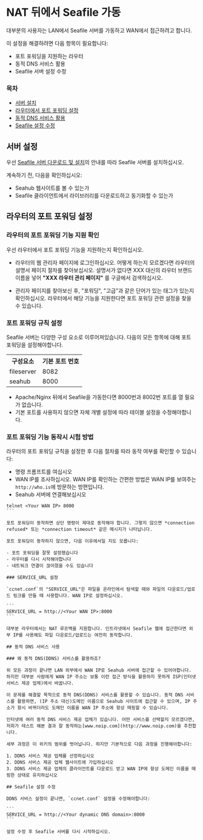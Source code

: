 # NAT 뒤에서 Seafile 가동

대부분의 사용자는 LAN에서 Seafile 서버를 가동하고 WAN에서 접근하려고 합니다.

이 설정을 해결하려면 다음 항목이 필요합니다:

- 포트 포워딩을 지원하는 라우터
- 동적 DNS 서비스 활용
- Seafile 서버 설정 수정

### 목차

- [서버 설치](deploy_Seafile_behind_NAT.md#setup-the-server)
- [라우터에서 포트 포워딩 설정](deploy_Seafile_behind_NAT.md#setup-port-forwarding-in-your-router)
- [동적 DNS 서비스 활용](deploy_Seafile_behind_NAT.md#use-a-dynamic-dns-serivce)
- [Seafile 설정 수정](deploy_Seafile_behind_NAT.md#modify-your-seafile-configuration)


## 서버 설정

우선 [Seafile 서버 다운로드 및 설치](using_sqlite.md)의 안내를 따라 Seafile 서버를 설치하십시오.

계속하기 전, 다음을 확인하십시오:

- Seahub 웹사이트를 볼 수 있는가
- Seafile 클라이언트에서 라이브러리를 다운로드하고 동기화할 수 있는가

## 라우터의 포트 포워딩 설정

### 라우터의 포트 포워딩 기능 지원 확인

우선 라우터에서 포트 포워딩 기능을 지원하는지 확인하십시오.

- 라우터의 웹 관리자 페이지에 로그인하십시오. 어떻게 하는지 모르겠다면 라우터의 설명서 페이지 절차를 찾아보십시오. 설명서가 없다면 XXX 대신의 라우터 브랜드 이름을 넣어 **"XXX 라우터 관리 페이지"** 를 구글에서 검색하십시오.

- 관리자 페이지를 찾아보신 후, "포워딩", "고급"과 같은 단어가 있는 태그가 있는지 확인하십시오. 라우터에서 해당 기능을 지원한다면 포트 포워딩 관련 설정을 찾을 수 있습니다.

### 포트 포워딩 규칙 설정

Seafile 서버는 다양한 구성 요소로 이루어져있습니다. 다음의 모든 항목에 대해 포트 포워딩을 설정해야합니다.

<table>
<tr>
  <th>구성요소</th>
  <th>기본 포트 번호</th>
</tr>
<tr>
  <td>fileserver</td>
  <td>8082</td>
</tr>
<tr>
  <td>seahub</td>
  <td>8000</td>
</tr>
</table>

* Apache/Nginx 뒤에서 Seafile을 가동한다면 8000번과 8002번 포트를 열 필요가 없습니다.
* 기본 포트를 사용하지 않으면 자체 개별 설정에 따라 테이블 설정을 수정해야합니다.

### 포트 포워딩 기능 동작시 시험 방법

라우터의 포트 포워딩 규칙을 설정한 후 다음 절차를 따라 동작 여부를 확인할 수 있습니다:

- 명령 프롬프트를 여십시오
- WAN IP를 조사하십시오. WAN IP를 확인하는 간편한 방법은 WAN IP를 보여주는 `http://who.is`에 방문하는 방편입니다.
- Seahub 서버에 연결해보십시오
````
telnet <Your WAN IP> 8000
```

포트 포워딩이 동작하면 상단 명령이 제대로 동작해야 합니다. 그렇지 않으면 *connection refused* 또는 *connection timeout* 같은 메시지가 나타납니다.

포트 포워딩이 동작하지 않으면, 다음 이유에서일 지도 모릅니다:

- 포트 포워딩을 잘못 설정했습니다
- 라우터를 다시 시작해야합니다
- 네트워크 연결이 끊어졌을 수도 있습니다

### SERVICE_URL 설정

`ccnet.conf`의 "SERVICE_URL"은 파일을 온라인에서 탐색할 때와 파일의 다운로드/업로드 링크를 만들 때 사용합니다. WAN IP로 설정하십시오.

```
SERVICE_URL = http://<Your WAN IP>:8000
```

대부분 라우터에서는 NAT 루프백을 지원합니다. 인트라넷에서 Seafile 웹에 접근한다면 외부 IP를 사용해도 파일 다운로드/업로드는 여전히 동작합니다.

## 동적 DNS 서비스 사용

### 왜 동적 DNS(DDNS) 서비스를 활용하죠?

위 모든 과정이 끝나면 LAN 외부에서 WAN IP로 Seahub 서버에 접근할 수 있어야합니다. 하지만 대부분 사람에게 WAN IP 주소는 보통 이런 접근 방식을 활용하지 못하게 ISP(인터넷 서비스 제공 업체)에서 바꿉니다.

이 문제를 해결할 목적으로 동적 DNS(DDNS) 서비스를 활용할 수 있습니다. 동적 DNS 서비스를 활용하면, (IP 주소 대신)도메인 이름으로 Seahub 사이트에 접근할 수 있으며, IP 주소가 항시 바뀌더라도 도메인 이름을 WAN IP 주소에 항상 매핑할 수 있습니다.

인터넷에 여러 동적 DNS 서비스 제공 업체가 있습니다. 어떤 서비스를 선택할지 모르겠다면, 저희가 테스트 해본 결과 잘 동작하는[www.noip.com](http://www.noip.com)을 추천합니다.

세부 과정은 이 위키의 범위를 벗어납니다. 하지만 기본적으로 다음 과정을 진행해야합니다:

1. DDNS 서비스 제공 업체를 선정하십시오
2. DDNS 서비스 제공 업체 웹사이트에 가입하십시오
3. DDNS 서비스 제공 업체의 클라이언트를 다운로드 받고 WAN IP에 항상 도메인 이름을 매핑한 상태로 유지하십시오

## Seafile 설정 수정

DDNS 서비스 설정이 끝나면, `ccnet.conf` 설정을 수정해야합니다:

```
SERVICE_URL = http://<Your dynamic DNS domain>:8000
```

설정 수정 후 Seafile 서버를 다시 시작하십시오.

